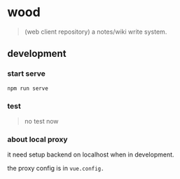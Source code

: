 # wood 
> (web client repository)
a notes/wiki write system.

## development

### start serve
`npm run serve`

### test
> no test now 

### about local proxy
it need setup backend on localhost when in development.

the proxy config is in `vue.config.`
